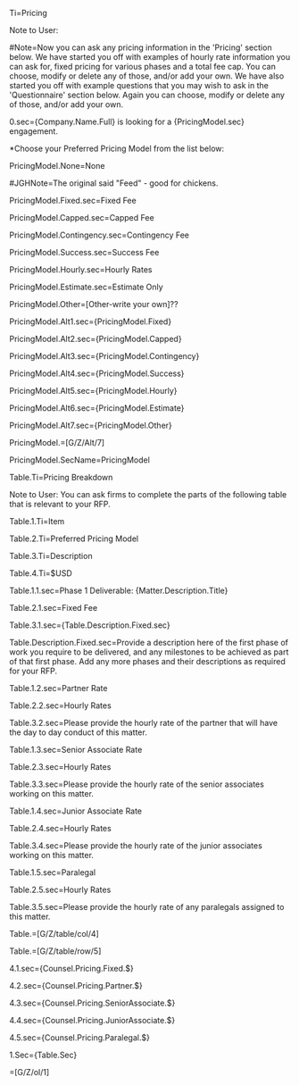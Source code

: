 ﻿
Ti=Pricing

Note to User:

#Note=Now you can ask any pricing information in the 'Pricing' section below. We have started you off with examples of hourly rate information you can ask for, fixed pricing for various phases and a total fee cap. You can choose, modify or delete any of those, and/or add your own.  We have also started you off with example questions that you may wish to ask in the 'Questionnaire' section below. Again you can choose, modify or delete any of those, and/or add your own. 

0.sec={Company.Name.Full} is looking for a {PricingModel.sec} engagement. 		

*Choose your Preferred Pricing Model from the list below: 

PricingModel.None=None

#JGHNote=The original said "Feed" - good for chickens.

PricingModel.Fixed.sec=Fixed Fee

PricingModel.Capped.sec=Capped Fee

PricingModel.Contingency.sec=Contingency Fee

PricingModel.Success.sec=Success Fee

PricingModel.Hourly.sec=Hourly Rates

PricingModel.Estimate.sec=Estimate Only

PricingModel.Other=[Other-write your own]??


PricingModel.Alt1.sec={PricingModel.Fixed}

PricingModel.Alt2.sec={PricingModel.Capped}

PricingModel.Alt3.sec={PricingModel.Contingency}

PricingModel.Alt4.sec={PricingModel.Success}

PricingModel.Alt5.sec={PricingModel.Hourly}

PricingModel.Alt6.sec={PricingModel.Estimate}

PricingModel.Alt7.sec={PricingModel.Other}

PricingModel.=[G/Z/Alt/7]

PricingModel.SecName=PricingModel

Table.Ti=Pricing Breakdown

Note to User:
You can ask firms to complete the parts of the following table that is relevant to your RFP.

Table.1.Ti=Item

Table.2.Ti=Preferred Pricing Model

Table.3.Ti=Description

Table.4.Ti=$USD

Table.1.1.sec=Phase 1 Deliverable: {Matter.Description.Title}

Table.2.1.sec=Fixed Fee

Table.3.1.sec={Table.Description.Fixed.sec}

Table.Description.Fixed.sec=Provide a description here of the first phase of work you require to be delivered, and any milestones to be achieved as part of that first phase. Add any more phases and their descriptions as required for your RFP. 	

Table.1.2.sec=Partner Rate

Table.2.2.sec=Hourly Rates

Table.3.2.sec=Please provide the hourly rate of the partner that will have the day to day conduct of this matter. 	

Table.1.3.sec=Senior Associate Rate

Table.2.3.sec=Hourly Rates

Table.3.3.sec=Please provide the hourly rate of the senior associates working on this matter. 	

Table.1.4.sec=Junior Associate Rate

Table.2.4.sec=Hourly Rates

Table.3.4.sec=Please provide the hourly rate of the junior associates working on this matter. 	

Table.1.5.sec=Paralegal

Table.2.5.sec=Hourly Rates

Table.3.5.sec=Please provide the hourly rate of any paralegals assigned to this matter. 	

Table.=[G/Z/table/col/4]

Table.=[G/Z/table/row/5]

4.1.sec={Counsel.Pricing.Fixed.$}

4.2.sec={Counsel.Pricing.Partner.$}

4.3.sec={Counsel.Pricing.SeniorAssociate.$}

4.4.sec={Counsel.Pricing.JuniorAssociate.$}

4.5.sec={Counsel.Pricing.Paralegal.$}

1.Sec={Table.Sec}

=[G/Z/ol/1]